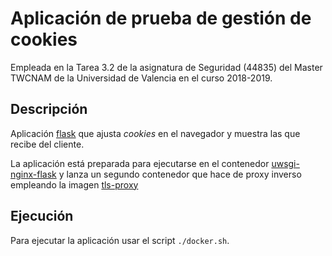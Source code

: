 # Aplicación de prueba de gestión de cookies 

Empleada en la Tarea 3.2 de la asignatura de Seguridad (44835) del Master
TWCNAM de la Universidad de Valencia en el curso 2018-2019.

## Descripción

Aplicación [flask](http://flask.pocoo.org/) que ajusta _cookies_ en el
navegador y muestra las que recibe del cliente.

La aplicación está preparada para ejecutarse en el contenedor
[uwsgi-nginx-flask](https://hub.docker.com/r/tiangolo/uwsgi-nginx-flask) y
lanza un segundo contenedor que hace de proxy inverso empleando la imagen
[tls-proxy](https://hub.docker.com/r/flaccid/tls-proxy)

## Ejecución

Para ejecutar la aplicación usar el script `./docker.sh`.
